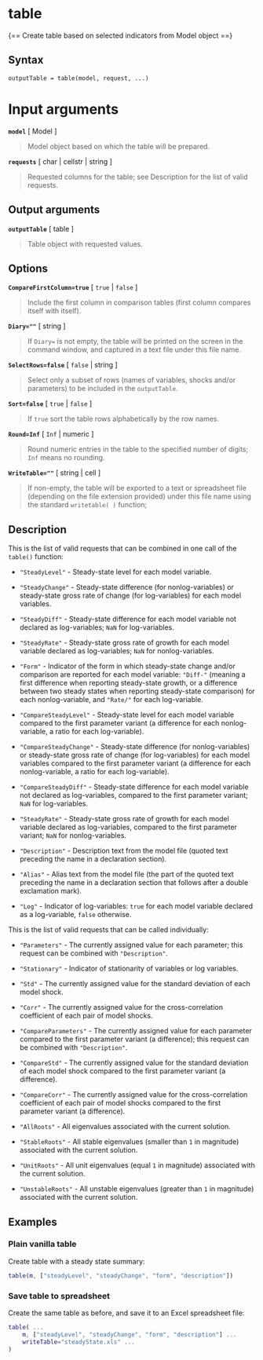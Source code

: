 # table  

{== Create table based on selected indicators from Model object ==}


## Syntax


    outputTable = table(model, request, ...)


 # Input arguments

__`model`__ [ Model ] 
> 
> Model object based on which the table will be prepared.
> 

__`requests`__ [ char | cellstr | string ] 
> 
> Requested columns for the table; see Description for the list of
> valid requests.
> 

## Output arguments

__`outputTable`__ [ table ]
> 
> Table object with requested values.
> 

## Options

__`CompareFirstColumn=true`__ [ `true` | `false` ] 
> 
> Include the first column in comparison tables (first column compares
> itself with itself).
> 

__`Diary=""`__ [ string ] 
> 
> If `Diary=` is not empty, the table will be printed on the screen in
> the command window, and captured in a text file under this file name.
> 

__`SelectRows=false`__ [ `false` | string ]
> 
> Select only a subset of rows (names of variables, shocks and/or
> parameters) to be included in the `outputTable`.
> 

__`Sort=false`__ [ `true` | `false` ] 
> 
> If `true` sort the table rows alphabetically by the row names.
> 

__`Round=Inf`__ [ `Inf` | numeric ] 
> 
> Round numeric entries in the table to the specified number of digits;
> `Inf` means no rounding.
> 

__`WriteTable=""`__ [ string | cell ] 
> 
> If non-empty, the table will be exported to a text or spreadsheet
> file (depending on the file extension provided) under this file name
> using the standard `writetable( )` function;
> 

##  Description

This is the list of valid requests that can be combined in one call of
the `table()` function:

* `"SteadyLevel"` - Steady-state level for each model variable.

* `"SteadyChange"` - Steady-state difference (for nonlog-variables) or
steady-state gross rate of change (for log-variables) for each model
variables.

* `"SteadyDiff"` - Steady-state difference for each model variable not
declared as log-variables; `NaN` for log-variables.

* `"SteadyRate"` - Steady-state gross rate of growth for each model
variable declared as log-variables; `NaN` for nonlog-variables.

* `"Form"` - Indicator of the form in which steady-state change and/or
comparison are reported for each model variable: `"Diff-"` (meaning a
first difference when reporting steady-state growth, or a difference
between two steady states when reporting steady-state comparison) for
each nonlog-variable, and `"Rate/"` for each log-variable.

* `"CompareSteadyLevel"` - Steady-state level for each model variable
compared to the first parameter variant (a difference for each
nonlog-variable, a ratio for each log-variable).

* `"CompareSteadyChange"` - Steady-state difference (for
nonlog-variables) or steady-state gross rate of change (for
log-variables) for each model variables compared to the first parameter
variant (a difference for each nonlog-variable, a ratio for each
log-variable).

* `"CompareSteadyDiff"` - Steady-state difference for each model variable
not declared as log-variables, compared to the first parameter variant;
`NaN` for log-variables.

* `"SteadyRate"` - Steady-state gross rate of growth for each model
variable declared as log-variables, compared to the first parameter
variant; `NaN` for nonlog-variables.

* `"Description"` - Description text from the model file (quoted text
  preceding the name in a declaration section).

* `"Alias"` - Alias text from the model file (the part of the quoted text
  preceding the name in a declaration section that follows after a double
  exclamation mark).

* `"Log"` - Indicator of log-variables: `true` for each model variable
declared as a log-variable, `false` otherwise.

This is the list of valid requests that can be called individually:

* `"Parameters"` - The currently assigned value for each parameter; this
request can be combined with `"Description"`.

* `"Stationary"` - Indicator of stationarity of variables or log
variables.

* `"Std"` - The currently assigned value for the standard deviation of
each model shock.

* `"Corr"` - The currently assigned value for the cross-correlation
coefficient of each pair of model shocks.

* `"CompareParameters"` - The currently assigned value for each parameter
compared to the first parameter variant (a difference); this request can
be combined with `"Description"`.

* `"CompareStd"` - The currently assigned value for the standard
deviation of each model shock compared to the first parameter variant (a
difference).

* `"CompareCorr"` - The currently assigned value for the cross-correlation
coefficient of each pair of model shocks compared to the first parameter
variant (a difference).

* `"AllRoots"` - All eigenvalues associated with the current solution.

* `"StableRoots"` - All stable eigenvalues (smaller than `1` in
magnitude) associated with the current solution.

* `"UnitRoots"` - All unit eigenvalues (equal `1` in magnitude)
associated with the current solution.

* `"UnstableRoots"` - All unstable eigenvalues (greater than `1` in
magnitude) associated with the current solution.


## Examples

### Plain vanilla table

Create table with a steady state summary:

```matlab
table(m, ["steadyLevel", "steadyChange", "form", "description"])
```


### Save table to spreadsheet

Create the same table as before, and save it to an Excel spreadsheet file:

```matlab
table( ...
    m, ["steadyLevel", "steadyChange", "form", "description"] ...
    writeTable="steadyState.xls" ...
)
```

